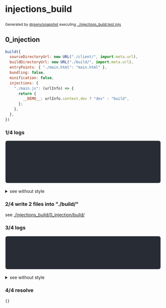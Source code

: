 # injections_build

<sub>
  Generated by <a href="https://github.com/jsenv/core/tree/main/packages/independent/snapshot">@jsenv/snapshot</a> executing <a href="../injections_build.test.mjs">../injections_build.test.mjs</a>
</sub>

## 0_injection

```js
build({
  sourceDirectoryUrl: new URL("./client/", import.meta.url),
  buildDirectoryUrl: new URL("./build/", import.meta.url),
  entryPoints: { "./main.html": "main.html" },
  bundling: false,
  minification: false,
  injections: {
    "./main.js": (urlInfo) => {
      return {
        __DEMO__: urlInfo.context.dev ? "dev" : "build",
      };
    },
  },
})
```

### 1/4 logs

![img](injections_build/0_injection/log_group.svg)

<details>
  <summary>see without style</summary>

```console

build "./main.html"
⠋ generate source graph
✔ generate source graph (done in <X> second)
⠋ generate build graph
✔ generate build graph (done in <X> second)
⠋ write files in build directory

```

</details>


### 2/4 write 2 files into "./build/"

see [./injections_build/0_injection/build/](./injections_build/0_injection/build/)

### 3/4 logs

![img](injections_build/0_injection/log_group_1.svg)

<details>
  <summary>see without style</summary>

```console
✔ write files in build directory (done in <X> second)
--- build files ---  
- html : 1 (332 B / 82 %)
- js   : 1 (74 B / 18 %)
- total: 2 (406 B / 100 %)
--------------------
```

</details>


### 4/4 resolve

```js
{}
```